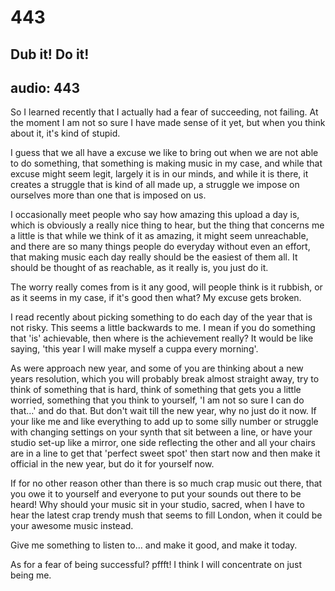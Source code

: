 # 443
## Dub it! Do it!
audio: 443
---

So I learned recently that I actually had a fear of succeeding, not failing. At the moment I am not so sure I have made sense of it yet, but when you think about it, it's kind of stupid.

I guess that we all have a excuse we like to bring out when we are not able to do something, that something is making music in my case, and while that excuse might seem legit, largely it is in our minds, and while it is there, it creates a struggle that is kind of all made up, a struggle we impose on ourselves more than one that is imposed on us.

I occasionally meet people who say how amazing this upload a day is, which is obviously a really nice thing to hear, but the thing that concerns me a little is that while we think of it as amazing, it might seem unreachable, and there are so many things people do everyday without even an effort, that making music each day really should be the easiest of them all. It should be thought of as reachable, as it really is, you just do it.

The worry really comes from is it any good, will people think is it rubbish, or as it seems in my case, if it's good then what? My excuse gets broken.

I read recently about picking something to do each day of the year that is not risky. This seems a little backwards to me. I mean if you do something that 'is' achievable, then where is the achievement really? It would be like saying, 'this year I will make myself a cuppa every morning'.

As were approach new year, and some of you are thinking about a new years resolution, which you will probably break almost straight away, try to think of something that is hard, think of something that gets you a little worried, something that you think to yourself, 'I am not so sure I can do that…' and do that. But don't wait till the new year, why no just do it now. If your like me and like everything to add up to some silly number or struggle with changing settings on your synth that sit between a line, or have your studio set-up like a mirror, one side reflecting the other and all your chairs are in a line to get that 'perfect sweet spot' then start now and then make it official in the new year, but do it for yourself now.

If for no other reason other than there is so much crap music out there, that you owe it to yourself and everyone to put your sounds out there to be heard! Why should your music sit in your studio, sacred, when I have to hear the latest crap trendy mush that seems to fill London, when it could be your awesome music instead.

Give me something to listen to… and make it good, and make it today.

As for a fear of being successful? pffft! I think I will concentrate on just being me.